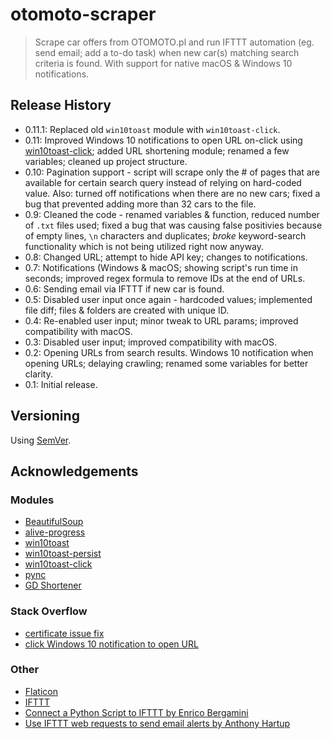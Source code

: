 # otomoto-scraper

>Scrape car offers from OTOMOTO․pl and run IFTTT automation (eg. send email; add a to-do task) when new car(s) matching search criteria is found. With support for native macOS & Windows 10 notifications. 

<!-- Lorem ipsum dolor sit amet, consectetuer adipiscing elit. Aenean commodo ligula eget dolor. Aenean massa. Cumanos sociis natoque penatibus et magnis dis parturient montes, nascetur ridiculus mus. Donec quam felis, ultricies nec, pellentesque eu, pretium quis, sem. Nulla consequat massa quis enim. -->

<!-- ![](screenshot.png) -->

<!-- ## How to use -->

<!-- ## Roadmap

- lorem ipsum -->

## Release History
 
- 0.11.1: Replaced old `win10toast` module with `win10toast-click`.
- 0.11: Improved Windows 10 notifications to open URL on-click using [win10toast-click](https://github.com/vardecab/win10toast-click); added URL shortening module; renamed a few variables; cleaned up project structure.
- 0.10: Pagination support - script will scrape only the # of pages that are available for certain search query instead of relying on hard-coded value. Also: turned off notifications when there are no new cars; fixed a bug that prevented adding more than 32 cars to the file.
- 0.9: Cleaned the code - renamed variables & function, reduced number of `.txt` files used; fixed a bug that was causing false positivies because of empty lines, `\n` characters and duplicates; *broke* keyword-search functionality which is not being utilized right now anyway. 
- 0.8: Changed URL; attempt to hide API key; changes to notifications.
- 0.7: Notifications (Windows & macOS; showing script's run time in seconds; improved regex formula to remove IDs at the end of URLs. 
- 0.6: Sending email via IFTTT if new car is found.
- 0.5: Disabled user input once again - hardcoded values; implemented file diff; files & folders are created with unique ID.
- 0.4: Re-enabled user input; minor tweak to URL params; improved compatibility with macOS.
- 0.3: Disabled user input; improved compatibility with macOS.
- 0.2: Opening URLs from search results. Windows 10 notification when opening URLs; delaying crawling; renamed some variables for better clarity.
- 0.1: Initial release.

## Versioning

Using [SemVer](http://semver.org/).

<!-- ## License -->

<!-- GNU General Public License v3.0, see [LICENSE.md](https://github.com/vardecab/PROJECT/blob/master/LICENSE). -->

## Acknowledgements

### Modules
- [BeautifulSoup](https://www.crummy.com/software/BeautifulSoup/)
- [alive-progress](https://github.com/rsalmei/alive-progress)
- [win10toast](https://github.com/jithurjacob/Windows-10-Toast-Notifications)
- [win10toast-persist](https://github.com/tnthieding/Windows-10-Toast-Notifications)
- [win10toast-click](https://github.com/vardecab/win10toast-click)
- [pync](https://github.com/SeTeM/pync)
- [GD Shortener](https://github.com/torre76/gd_shortener)
<!-- - [termcolor](https://pypi.org/project/termcolor/) -->

### Stack Overflow
- [certificate issue fix](https://stackoverflow.com/questions/52805115/certificate-verify-failed-unable-to-get-local-issuer-certificate)
- [click Windows 10 notification to open URL](https://stackoverflow.com/questions/63867448/interactive-notification-windows-10-using-python)

### Other
- [Flaticon](https://www.flaticon.com/)
- [IFTTT](https://ifttt.com/)
- [Connect a Python Script to IFTTT by Enrico Bergamini](https://medium.com/mai-piu-senza/connect-a-python-script-to-ifttt-8ee0240bb3aa)
- [Use IFTTT web requests to send email alerts by Anthony Hartup](https://anthscomputercave.com/tutorials/ifttt/using_ifttt_web_request_email.html)

<!-- ## Contributing -->

<!-- If you found a bug or want to propose a feature, feel free to visit [the Issues page](https://github.com/USER/REPO/issues). -->